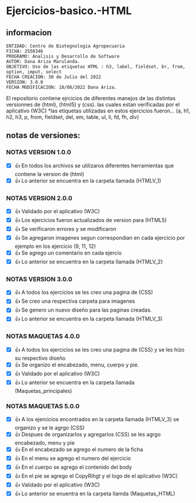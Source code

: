 # Ejercicios-basico.-HTML

## informacion

    ENTIDAD: Centro de Biotegnologia Agropecuaria
    FICHA: 2558346
    PROGRAMO: Analisis y Desarrollo de Software 
    AUTOR: Dana Ariza Marulanda.
    OBJETIVO: Uso de las etiquetas HTML : h3, label, fieldset, br, from, option, imput, select
    FECHA CREACION: 30 de Julio del 2022
    VERSION: 3.0.0
    FECHA MODIFICACION: 18/08/2022 Dana Ariza.

El repositorio contiene ejrcicios de diferentes manejos de las distintas versionnes de (html), (html5) y (css).
las cuales estan verificadas por el aplicativo (W3C)
*las etiquetas utilizadas en estos ejercicios fueron... (a, h1, h2, h3, p, from, fieldset, del, em, table, ul, li, fd, fh, div)

## notas de versiones:

### NOTAS VERSION 1.0.0
-[X] 👍 En todos los archivos se utilizaros diferentes herramientas que contiene la version de (html)
-[X] 👍 Lo anterior se encuentra en la carpeta llamada (HTMLV_1)

### NOTAS VERSION 2.0.0
-[X] 👍 Validado por el aplicativo (W3C) 
-[X] 👍 Los ejercicios fueron actualizados de version para (HTML5)
-[X] 👍 Se verificaron errores y se modificaron
-[X] 👍 Se agregaron imagenes segun correspondian en cada ejercicio por ejemplo en los ejercicio (9, 11, 12)
-[X] 👍 Se agrego un comentario en cada ejercio 
-[X] 👍 Lo anterior se encuentra en la carpeta llamada (HTMLV_2)

### NOTAS VERSION 3.0.0
-[X] 👍 A todos los ejercicios se les creo una pagina de (CSS) 
-[X] 👍 Se creo una respectiva carpeta para imagenes 
-[X] 👍 Se genero un nuevo diseño para las paginas creadas.
-[X] 👍 Lo anterior se encuentra en la carpeta llamada (HTMLV_3)

### NOTAS MAQUETAS 4.0.0
-[X] 👍 A todos los ejercicios se les creo una pagina de (CSS) y se les hizo su respectivo diseño
-[X] 👍 Se organizo el encabezado, menu, cuerpo y pie.
-[X] 👍 Validado por el aplicativo (W3C)
-[X] 👍 Lo anterior se encuentra en la carpeta llamada (Maquetas_principales)

### NOTAS MAQUETAS 5.0.0
-[X] 👍 A los ejercicios encontrados en la carpeta llamada (HTMLV_3) se organizo y se le agrgo (CSS)
-[X] 👍 Despues de organizarlos y agregarlos (CSS) se les agrgo encabezado, menu y pie
-[X] 👍 En el encabezado se agrego el numero de la ficha
-[X] 👍 En el menu se agrego el numero del ejercicio 
-[X] 👍 En el cuerpo se agrego el contenido del body 
-[X] 👍 En el pie se agrego el CopyRihgt y el logo de el aplicativo (W3C)
-[X] 👍 Validado por el aplicativo (W3C)
-[X] 👍 Lo anterior se enuentra en la carpeta llamda (Maquetas_HTML)
